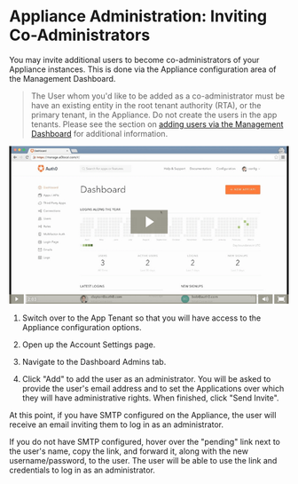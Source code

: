 # Appliance Administration: Inviting Co-Administrators

You may invite additional users to become co-administrators of your Appliance instances. This is done via the Appliance configuration area of the Management Dashboard.

> The User whom you'd like to be added as a co-administrator must be have an existing entity in the root tenant authority (RTA), or the primary tenant, in the Appliance. Do not create the users in the app tenants. Please see the section on [adding users via the Management Dashboard](/creating-users) for additional information.

[![](/media/articles/appliance/admin/invite-co-admins.png)](https://auth0-1.wistia.com/medias/2t8n98qc5j)

1. Switch over to the App Tenant so that you will have access to the Appliance configuration options.

2. Open up the Account Settings page.

3. Navigate to the Dashboard Admins tab.

4. Click "Add" to add the user as an administrator. You will be asked to provide the user's email address and to set the Applications over which they will have administrative rights. When finished, click "Send Invite".

At this point, if you have SMTP configured on the Appliance, the user will receive an email inviting them to log in as an administrator.

If you do not have SMTP configured, hover over the "pending" link next to the user's name, copy the link, and forward it, along with the new username/password, to the user. The user will be able to use the link and credentials to log in as an administrator.
